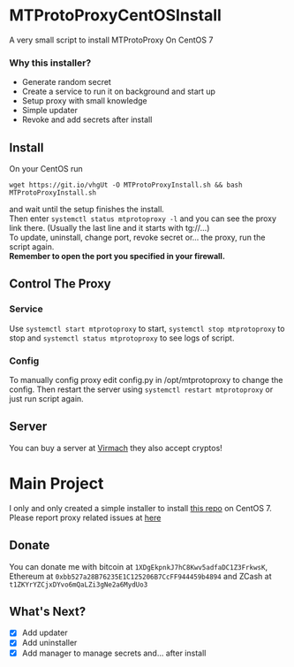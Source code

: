 # MTProtoProxyCentOSInstall
A very small script to install MTProtoProxy On CentOS 7
### Why this installer?
* Generate random secret
* Create a service to run it on background and start up
* Setup proxy with small knowledge
* Simple updater
* Revoke and add secrets after install
## Install
On your CentOS run
```
wget https://git.io/vhgUt -O MTProtoProxyInstall.sh && bash MTProtoProxyInstall.sh
```
and wait until the setup finishes the install. <br />
Then enter `systemctl status mtprotoproxy -l` and you can see the proxy link there. (Usually the last line and it starts with tg://...) <br />
To update, uninstall, change port, revoke secret or... the proxy, run the script again. <br />
**Remember to open the port you specified in your firewall.**
## Control The Proxy
### Service
Use `systemctl start mtprotoproxy` to start, `systemctl stop mtprotoproxy` to stop and `systemctl status mtprotoproxy` to see logs of script.
### Config
To manually config proxy edit config.py in /opt/mtprotoproxy to change the config. Then restart the server using `systemctl restart mtprotoproxy` or just run script again.
## Server
You can buy a server at [Virmach](https://virmach.com/) they also accept cryptos!
# Main Project
I only and only created a simple installer to install [this repo](https://github.com/alexbers/mtprotoproxy) on CentOS 7. Please report proxy related issues at [here](https://github.com/alexbers/mtprotoproxy/issues)
## Donate
You can donate me with bitcoin at `1XDgEkpnkJ7hC8Kwv5adfaDC1Z3FrkwsK`, Ethereum at `0xbb527a28B76235E1C125206B7CcFF944459b4894` and ZCash at `t1ZKYrYZCjxDYvo6mQaLZi3gNe2a6MydUo3`
## What's Next?
- [X] Add updater
- [X] Add uninstaller
- [X] Add manager to manage secrets and... after install